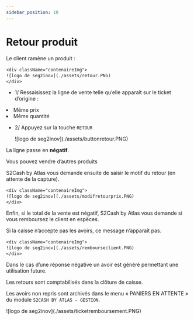 ```yaml
---
sidebar_position: 10
---
```


# Retour produit

Le client ramène un produit :


    <div className="contenaireImg">
    ![logo de seg2inov](./assets/retour.PNG)
    </div>


- 1/  Ressaisissez la ligne de vente telle qu’elle apparaît sur le ticket d’origine :

<li>Même prix</li>
<li>Même quantité</li>

- 2/  Appuyez sur la touche ```RETOUR```


    <div className="contenaireImg">
    ![logo de seg2inov](./assets/buttonretour.PNG)
    </div>

La ligne passe en **négatif**.


Vous pouvez vendre d’autres produits


S2Cash by Atlas vous demande ensuite de
saisir le motif du retour (en attente de la
capture).

    <div className="contenaireImg">
    ![logo de seg2inov](./assets/modifretourprix.PNG)
    </div>


Enfin, si le total de la vente est négatif, S2Cash by Atlas vous demande si vous remboursez le client en espèces.


Si la caisse n’accepte pas les avoirs, ce message n’apparaît pas.


    <div className="contenaireImg">
    ![logo de seg2inov](./assets/rembourseclient.PNG)
    </div>


Dans le cas d’une réponse négative un avoir est généré permettant une utilisation future.


Les retours sont comptabilisés dans la clôture de caisse.


Les avoirs non repris sont archivés dans le menu « PANIERS EN ATTENTE » du module ```S2CASH BY ATLAS - GESTION```.

 <div className="contenaireImg">
    ![logo de seg2inov](./assets/ticketremboursement.PNG)
    </div>